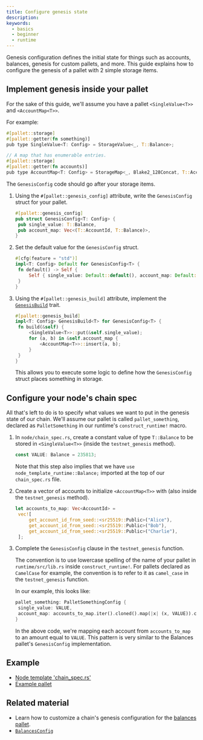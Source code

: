 ```yaml
---
title: Configure genesis state
description:
keywords:
  - basics
  - beginner
  - runtime
---
```


Genesis configuration defines the initial state for things such as accounts, balances, genesis for custom pallets, and more.
This guide explains how to configure the genesis of a pallet with 2 simple storage items.

## Implement genesis inside your pallet

For the sake of this guide, we'll assume you have a pallet `<SingleValue<T>>` and `<AccountMap<T>>`.

For example:

```rust
#[pallet::storage]
#[pallet::getter(fn something)]
pub type SingleValue<T: Config> = StorageValue<_, T::Balance>;

// A map that has enumerable entries.
#[pallet::storage]
#[pallet::getter(fn accounts)]
pub type AccountMap<T: Config> = StorageMap<_, Blake2_128Concat, T::AccountId, T::Balance>;
```

The `GenesisConfig` code should go after your storage items.

1. Using the `#[pallet::genesis_config]` attribute, write the `GenesisConfig` struct for your pallet.

   ```rust
   #[pallet::genesis_config]
   pub struct GenesisConfig<T: Config> {
   	pub single_value: T::Balance,
   	pub account_map: Vec<(T::AccountId, T::Balance)>,
   }
   ```

1. Set the default value for the `GenesisConfig` struct.

   ```rust
   #[cfg(feature = "std")]
   impl<T: Config> Default for GenesisConfig<T> {
   	fn default() -> Self {
   		Self { single_value: Default::default(), account_map: Default::default() }
   	}
   }
   ```

1. Using the `#[pallet::genesis_build]` attribute, implement the [`GenesisBuild`](https://paritytech.github.io/substrate/master/frame_support/traits/trait.GenesisBuild.html) trait.

   ```rust
   #[pallet::genesis_build]
   impl<T: Config> GenesisBuild<T> for GenesisConfig<T> {
   	fn build(&self) {
   		<SingleValue<T>>::put(&self.single_value);
   		for (a, b) in &self.account_map {
   			<AccountMap<T>>::insert(a, b);
   		}
   	}
   }
   ```

   This allows you to execute some logic to define how the `GenesisConfig` struct places something in storage.

## Configure your node's chain spec

All that's left to do is to specify what values we want to put in the genesis state of our chain.
We'll assume our pallet is called `pallet_something`, declared as `PalletSomething` in our runtime's `construct_runtime!` macro.

1. In `node/chain_spec.rs`, create a constant value of type `T::Balance` to be stored in `<SingleValue<T>>` (inside the `testnet_genesis` method).

   ```rust
   const VALUE: Balance = 235813;
   ```

   Note that this step also implies that we have `use node_template_runtime::Balance;` imported at the top of our `chain_spec.rs` file.

1. Create a vector of accounts to initialize `<AccountMap<T>>` with (also inside the `testnet_genesis` method).

   ```rust
   let accounts_to_map: Vec<AccountId> =
   	vec![
   		get_account_id_from_seed::<sr25519::Public>("Alice"),
   		get_account_id_from_seed::<sr25519::Public>("Bob"),
   		get_account_id_from_seed::<sr25519::Public>("Charlie"),
   	];
   ```

1. Complete the `GenesisConfig` clause in the `testnet_genesis` function.

   The convention is to use lowercase spelling of the name of your pallet in `runtime/src/lib.rs` inside `construct_runtime!`.
   For pallets declared as `CamelCase` for example, the convention is to refer to it as `camel_case` in the `testnet_genesis` function.

   In our example, this looks like:

   ```rust
   pallet_something: PalletSomethingConfig {
   	single_value: VALUE,
   	account_map: accounts_to_map.iter().cloned().map(|x| (x, VALUE)).collect(),
   }
   ```

   In the above code, we're mapping each account from `accounts_to_map` to an amount equal to `VALUE`.
   This pattern is very similar to the Balances pallet's `GenesisConfig` implementation.

## Example

- [Node template 'chain_spec.rs'](https://github.com/substrate-developer-hub/substrate-node-template/blob/master/node/src/chain_spec.rs)
- [Example pallet](https://github.com/paritytech/substrate/blob/master/frame/examples/basic/src/lib.rs)

## Related material

- Learn how to customize a chain's genesis configuration for the [balances pallet](https://github.com/paritytech/substrate/master/pallet_balances/index.html).
- [`BalancesConfig`](https://github.com/paritytech/substrate/master/node_template_runtime/type.BalancesConfig.html)
